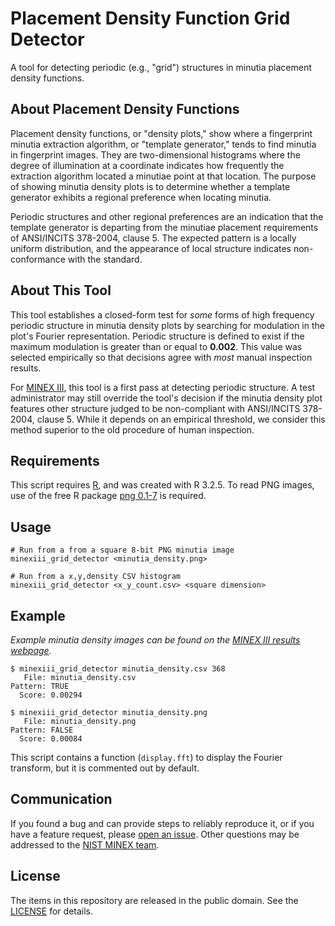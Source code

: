 Placement Density Function Grid Detector
========================================

A tool for detecting periodic (e.g., "grid") structures in minutia placement
density functions.

About Placement Density Functions
---------------------------------

Placement density functions, or "density plots," show where a fingerprint
minutia extraction algorithm, or "template generator," tends to find minutia in
fingerprint images. They are two-dimensional histograms where the degree of
illumination at a coordinate indicates how frequently the extraction algorithm
located a minutiae point at that location. The purpose of showing minutia
density plots is to determine whether a template generator exhibits a regional
preference when locating minutia.

Periodic structures and other regional preferences are an indication that the
template generator is departing from the minutiae placement requirements of
ANSI/INCITS 378-2004, clause 5. The expected pattern is a locally uniform
distribution, and the appearance of local structure indicates non-conformance
with the standard.

About This Tool
---------------

This tool establishes a closed-form test for *some* forms of high frequency
periodic structure in minutia density plots by searching for modulation in the
plot's Fourier representation. Periodic structure is defined to exist if the
maximum modulation is greater than or equal to **0.002**. This value was
selected empirically so that decisions agree with *most* manual inspection
results.

For [MINEX III](
https://www.nist.gov/itl/iad/image-group/minutiae-interoperability-exchange-minex-iii),
this tool is a first pass at detecting periodic structure. A test administrator
may still override the tool's decision if the minutia density plot features
other structure judged to be non-compliant with ANSI/INCITS 378-2004, clause 5.
While it depends on an empirical threshold, we consider this method superior to
the old procedure of human inspection.

Requirements
------------

This script requires [R](https://www.r-project.org), and was created with R
3.2.5. To read PNG images, use of the free R package [png 0.1-7](
https://cran.r-project.org/web/packages/png/index.html) is required.

Usage
-----

    # Run from a from a square 8-bit PNG minutia image
    minexiii_grid_detector <minutia_density.png>

    # Run from a x,y,density CSV histogram
    minexiii_grid_detector <x_y_count.csv> <square dimension>

Example
-------

*Example minutia density images can be found on the [MINEX III
results webpage](http://nigos.nist.gov:8080/evaluations/minexiii/density).*

    $ minexiii_grid_detector minutia_density.csv 368
       File: minutia_density.csv
    Pattern: TRUE
      Score: 0.00294

    $ minexiii_grid_detector minutia_density.png
       File: minutia_density.png
    Pattern: FALSE
      Score: 0.00084

This script contains a function (`display.fft`) to display the Fourier
transform, but it is commented out by default.

Communication
-------------

If you found a bug and can provide steps to reliably reproduce it, or if you
have a feature request, please
[open an issue](https://github.com/usnistgov/minex/issues). Other
questions may be addressed to the [NIST MINEX team](mailto:minex@nist.gov).

License
-------

The items in this repository are released in the public domain. See the
[LICENSE](https://github.com/usnistgov/minex/blob/master/LICENSE.md)
for details.

